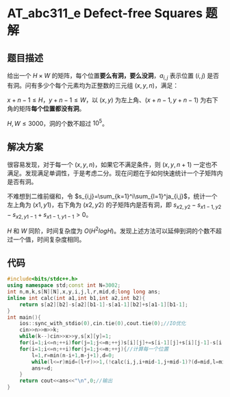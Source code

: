 # AT_abc311_e Defect-free Squares 题解

## 题目描述

给出一个 $H\times W$ 的矩阵，每个位置**要么有洞，要么没洞**，$a_{i,j}$ 表示位置 $(i,j)$ 是否有洞。问有多少个每个元素均为正整数的三元组 $(x,y,n)$，满足：

$x+n-1\le H$，$y+n-1\le W$，以 $(x,y)$ 为左上角、$(x+n-1,y+n-1)$ 为右下角的矩阵**每个位置都没有洞**。

$H,W\le 3000$，洞的个数不超过 $10^5$。

## 解决方案

很容易发现，对于每一个 $(x,y,n)$，如果它不满足条件，则 $(x,y,n+1)$ 一定也不满足。发现满足单调性，于是考虑二分。现在问题在于如何快速统计一个子矩阵内是否有洞。

不难想到二维前缀和，令 $s_{i,j}=\sum_{k=1}^i\sum_{l=1}^ja_{i,j}$，统计一个左上角为 $(x1,y1)$，右下角为 $(x2,y2)$ 的子矩阵内是否有洞，即 $s_{x2,y2}-s_{x1-1,y2}-s_{x2,y1-1}+s_{x1-1,y1-1}>0$。

$H$ 和 $W$ 同阶，时间复杂度为 $O(H^2logH)$。发现上述方法可以延伸到洞的个数不超过一个值，时间复杂度相同。

## 代码

```cpp
#include<bits/stdc++.h>
using namespace std;const int N=3002;
int n,m,k,s[N][N],x,y,i,j,l,r,mid,d;long long ans;
inline int calc(int a1,int b1,int a2,int b2){
	return s[a2][b2]-s[a2][b1-1]-s[a1-1][b2]+s[a1-1][b1-1];
}
int main(){
	ios::sync_with_stdio(0),cin.tie(0),cout.tie(0);//IO优化
	cin>>n>>m>>k;
	while(k--)cin>>x>>y,s[x][y]=1;
	for(i=1;i<=n;++i)for(j=1;j<=m;++j)s[i][j]+=s[i-1][j]+s[i][j-1]-s[i-1][j-1];//前缀和计算
	for(i=1;i<=n;++i)for(j=1;j<=m;++j){//计算每一个位置
		l=1,r=min(n-i+1,m-j+1),d=0;
		while(l<=r)mid=(l+r)>>1,(!calc(i,j,i+mid-1,j+mid-1)?(d=mid,l=mid+1):r=mid-1);//二分答案
		ans+=d;
	}
	return cout<<ans<<"\n",0;//输出
}
```